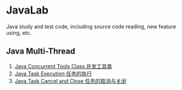 # JavaLab
Java study and test code, including source code reading, new feature using, etc.

## Java Multi-Thread
1. [Java Concurrent Tools Class 并发工具类](src/main/java/multithread/tools/)
2. [Java Task Execution 任务的执行](src/main/java/multithread/task/executor)
3. [Java Task Cancel and Close 任务的取消与关闭](src/main/java/multithread/task/close)